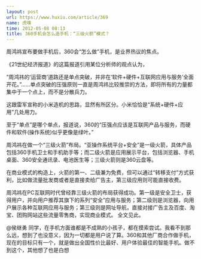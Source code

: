 ```yaml
---
layout: post
url: https://www.huxiu.com/article/369
name: 虎嗅
time: 2012-05-08 08:13
title: 360手机会怎么造手机：“三级火箭”模式？
---
```

周鸿祎宣布要做手机后，360会“怎么做”手机，是业界热议的焦点。

《21世纪经济报道》的这篇报道引用某位分析师的观点认为，

“周鸿祎的‘运营商’道路还是单点突破，并非在‘软件+硬件+互联网应用与服务’全面开花。”……单点突破的压强原则一直是周鸿祎比较推崇的方法，即将所有的力量都集中于一个点上，而不是分散兵力。

这跟雷军宣称的小米造机的思路，显然有所区分。小米恰恰是“系统+硬件+应用”几处用力。

至于“单点”是哪个单点，报道说，360的“压强点应该是互联网产品与服务，而硬件和软件(操作系统)似乎更像是绿叶。”

周鸿祎在做一个“三级火箭”布局。“亚操作系统平台+安全”是一级火箭，具体产品包括360手机卫士和手机助手等；而二级火箭是应用展示平台，包括浏览器、手机桌面、360安全通讯录、电池医生等；三级火箭则是360云盘等。

在商业模式的构造上，火箭的第一、二级兼为免费，但可以通过“转移支付”方式获利，比如做流量批发商或者是直接卖给广告主，第三级应用则可能直接收费。

周鸿祎在PC互联网时代曾经靠三级火箭的布局获得成功。第一级是安全卫士，获得用户，并向用户推荐其旗下的系列“安全”应用与服务；第二级则是浏览器，向用户展示各种互联网应用与服务；第三级则是网址导航，直接对接广告主及百度、淘宝、团购网站这些流量零售商，实现商业模式。 全文见此。

@侯继勇 同学，在手机方面谁都是不成熟的小孩子，都在摸索尝试。我看不到那么远，想到了也没意义，因为一切都是用户说了算。360和其他厂商合作做手机，现在的目标只有一个，就是做出全国性价比最好、用户体验最佳的智能手机。做不到这个，其他想了也是白想

